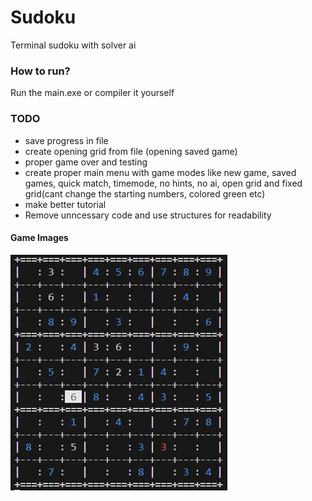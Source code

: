 # Sudoku
Terminal sudoku with solver ai 
### How to run?
Run the main.exe or compiler it yourself

### TODO
- save progress in file
- create opening grid from file (opening saved game)
- proper game over and testing
- create proper main menu with game modes like new game, saved games, quick match, timemode, no hints, no ai, open grid and fixed grid(cant change the starting numbers, colored green etc)
- make better tutorial
- Remove unncessary code and use structures for readability 

#### Game Images

![Alt text](./board.png)
